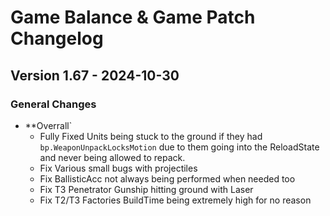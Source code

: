 # Game Balance & Game Patch Changelog

## Version 1.67 - 2024-10-30
### General Changes
- **Overrall`
    - Fully Fixed Units being stuck to the ground if they had `bp.WeaponUnpackLocksMotion` due to them going into the ReloadState and never being allowed to repack.
    - Fix Various small bugs with projectiles
    - Fix BallisticAcc not always being performed when needed too
    - Fix T3 Penetrator Gunship hitting ground with Laser
    - Fix T2/T3 Factories BuildTime being extremely high for no reason
